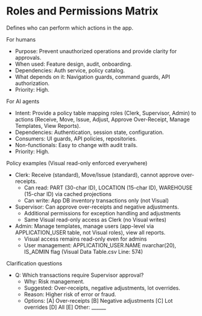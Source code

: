 # Roles and Permissions Matrix
Defines who can perform which actions in the app.

For humans
- Purpose: Prevent unauthorized operations and provide clarity for approvals.
- When used: Feature design, audit, onboarding.
- Dependencies: Auth service, policy catalog.
- What depends on it: Navigation guards, command guards, API authorization.
- Priority: High.

For AI agents
- Intent: Provide a policy table mapping roles (Clerk, Supervisor, Admin) to actions (Receive, Move, Issue, Adjust, Approve Over-Receipt, Manage Templates, View Reports).
- Dependencies: Authentication, session state, configuration.
- Consumers: UI guards, API policies, repositories.
- Non-functionals: Easy to change with audit trails.
- Priority: High.

Policy examples (Visual read-only enforced everywhere)
- Clerk: Receive (standard), Move/Issue (standard), cannot approve over-receipts.
  - Can read: PART (30-char ID), LOCATION (15-char ID), WAREHOUSE (15-char ID) via cached projections
  - Can write: App DB inventory transactions only (not Visual)
- Supervisor: Can approve over-receipts and negative adjustments.
  - Additional permissions for exception handling and adjustments
  - Same Visual read-only access as Clerk (no Visual writes)
- Admin: Manage templates, manage users (app-level via APPLICATION_USER table, not Visual roles), view all reports.
  - Visual access remains read-only even for admins
  - User management: APPLICATION_USER.NAME nvarchar(20), IS_ADMIN flag (Visual Data Table.csv Line: 574)

Clarification questions
- Q: Which transactions require Supervisor approval?
  - Why: Risk management.
  - Suggested: Over-receipts, negative adjustments, lot overrides.
  - Reason: Higher risk of error or fraud.
  - Options: [A] Over-receipts [B] Negative adjustments [C] Lot overrides [D] All [E] Other: ______